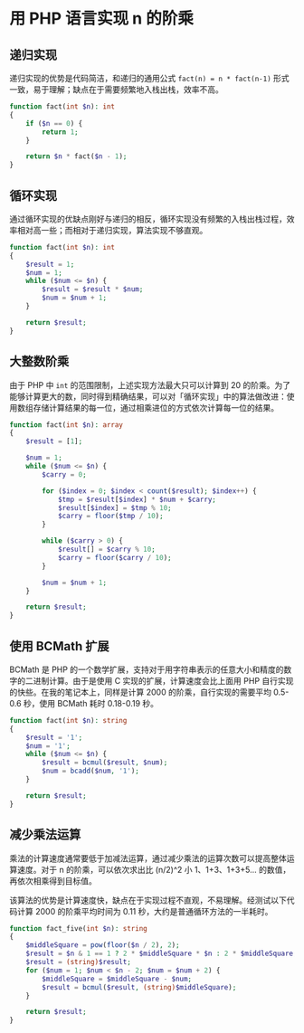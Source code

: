 # 用 PHP 语言实现 n 的阶乘

## 递归实现

递归实现的优势是代码简洁，和递归的通用公式 `fact(n) = n * fact(n-1)` 形式一致，易于理解；缺点在于需要频繁地入栈出栈，效率不高。

```php
function fact(int $n): int
{
    if ($n == 0) {
        return 1;
    }

    return $n * fact($n - 1);
}
```

## 循环实现

通过循环实现的优缺点刚好与递归的相反，循环实现没有频繁的入栈出栈过程，效率相对高一些；而相对于递归实现，算法实现不够直观。

```php
function fact(int $n): int
{
    $result = 1;
    $num = 1;
    while ($num <= $n) {
        $result = $result * $num;
        $num = $num + 1;
    }

    return $result;
}
```

## 大整数阶乘

由于 PHP 中 `int` 的范围限制，上述实现方法最大只可以计算到 20 的阶乘。为了能够计算更大的数，同时得到精确结果，可以对「循环实现」中的算法做改进：使用数组存储计算结果的每一位，通过相乘进位的方式依次计算每一位的结果。

```php
function fact(int $n): array
{
    $result = [1];

    $num = 1;
    while ($num <= $n) {
        $carry = 0;

        for ($index = 0; $index < count($result); $index++) {
            $tmp = $result[$index] * $num + $carry;
            $result[$index] = $tmp % 10;
            $carry = floor($tmp / 10);
        }

        while ($carry > 0) {
            $result[] = $carry % 10;
            $carry = floor($carry / 10);
        }

        $num = $num + 1;
    }

    return $result;
}
```

## 使用 BCMath 扩展

BCMath 是 PHP 的一个数学扩展，支持对于用字符串表示的任意大小和精度的数字的二进制计算。由于是使用 C 实现的扩展，计算速度会比上面用 PHP 自行实现的快些。在我的笔记本上，同样是计算 2000 的阶乘，自行实现的需要平均 0.5-0.6 秒，使用 BCMath 耗时 0.18-0.19 秒。

```php
function fact(int $n): string
{
    $result = '1';
    $num = '1';
    while ($num <= $n) {
        $result = bcmul($result, $num);
        $num = bcadd($num, '1');
    }

    return $result;
}
```

## 减少乘法运算

乘法的计算速度通常要低于加减法运算，通过减少乘法的运算次数可以提高整体运算速度。对于 n 的阶乘，可以依次求出比 (n/2)^2 小 1、1+3、1+3+5... 的数值，再依次相乘得到目标值。

该算法的优势是计算速度快，缺点在于实现过程不直观，不易理解。经测试以下代码计算 2000 的阶乘平均时间为 0.11 秒，大约是普通循环方法的一半耗时。

```php
function fact_five(int $n): string
{
    $middleSquare = pow(floor($n / 2), 2);
    $result = $n & 1 == 1 ? 2 * $middleSquare * $n : 2 * $middleSquare;
    $result = (string)$result;
    for ($num = 1; $num < $n - 2; $num = $num + 2) {
        $middleSquare = $middleSquare - $num;
        $result = bcmul($result, (string)$middleSquare);
    }

    return $result;
}
```
